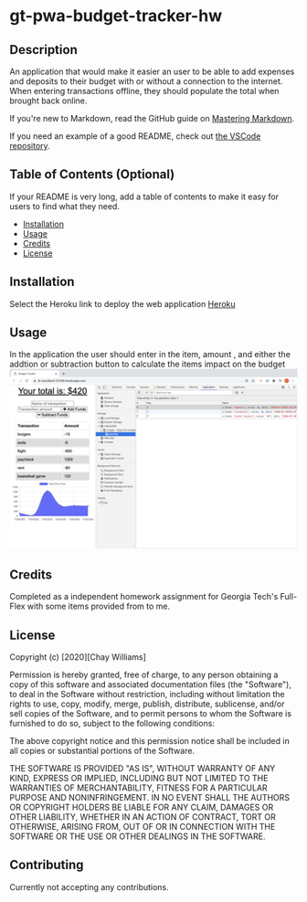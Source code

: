 # gt-pwa-budget-tracker-hw


## Description 
An application that would make it easier an user to be able to add expenses and deposits to their budget with or without a connection to the internet. When entering transactions offline, they should populate the total when brought back online.


If you're new to Markdown, read the GitHub guide on [Mastering Markdown](https://guides.github.com/features/mastering-markdown/).

If you need an example of a good README, check out [the VSCode repository](https://github.com/microsoft/vscode).


## Table of Contents (Optional)

If your README is very long, add a table of contents to make it easy for users to find what they need.

* [Installation](#installation)
* [Usage](#usage)
* [Credits](#credits)
* [License](#license)


## Installation

Select the Heroku link to deploy the web application [Heroku](https://lit-woodland-37229.herokuapp.com/)


## Usage 

In the application the user should enter in the item, amount , and either the addtion or subtraction button to calculate the items impact on the budget 
![Picture of deployed app](assets/pwa.png)


## Credits

Completed as a independent homework assignment for Georgia Tech's Full-Flex with some items provided from to me.



## License

Copyright (c) [2020][Chay Williams]

Permission is hereby granted, free of charge, to any person obtaining a copy of this software and associated documentation files (the "Software"), to deal in the Software without restriction, including without limitation the rights to use, copy, modify, merge, publish, distribute, sublicense, and/or sell copies of the Software, and to permit persons to whom the Software is furnished to do so, subject to the following conditions:

The above copyright notice and this permission notice shall be included in all copies or substantial portions of the Software.

THE SOFTWARE IS PROVIDED "AS IS", WITHOUT WARRANTY OF ANY KIND, EXPRESS OR IMPLIED, INCLUDING BUT NOT LIMITED TO THE WARRANTIES OF MERCHANTABILITY, FITNESS FOR A PARTICULAR PURPOSE AND NONINFRINGEMENT. IN NO EVENT SHALL THE AUTHORS OR COPYRIGHT HOLDERS BE LIABLE FOR ANY CLAIM, DAMAGES OR OTHER LIABILITY, WHETHER IN AN ACTION OF CONTRACT, TORT OR OTHERWISE, ARISING FROM, OUT OF OR IN CONNECTION WITH THE SOFTWARE OR THE USE OR OTHER DEALINGS IN THE SOFTWARE.


## Contributing
Currently not accepting any contributions.

